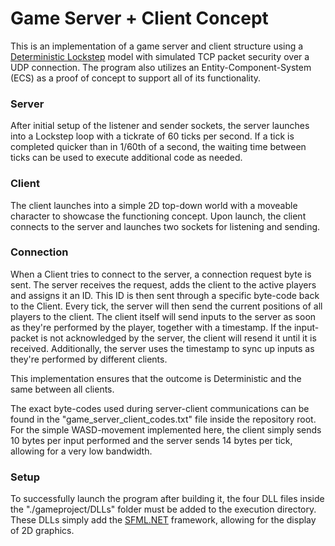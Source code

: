 # Game Server + Client Concept
This is an implementation of a game server and client structure using a [Deterministic Lockstep](https://www.gafferongames.com/post/deterministic_lockstep/) model with simulated TCP packet security over a UDP connection.
The program also utilizes an Entity-Component-System (ECS) as a proof of concept to support all of its functionality.

### Server ###
After initial setup of the listener and sender sockets, the server launches into a Lockstep loop with a tickrate of 60 ticks per second.
If a tick is completed quicker than in 1/60th of a second, the waiting time between ticks can be used to execute additional code as needed.

### Client ###
The client launches into a simple 2D top-down world with a moveable character to showcase the functioning concept. Upon launch, the client connects to the server and launches two sockets for listening and sending.

### Connection ###
When a Client tries to connect to the server, a connection request byte is sent. The server receives the request, adds the client to the active players and assigns it an ID. This ID is then sent through a specific byte-code back to the Client. Every tick, the server will then send the current positions of all players to the client. The client itself will send inputs to the server as soon as they're performed by the player, together with a timestamp. If the input-packet is not acknowledged by the server, the client will resend it until it is received. Additionally, the server uses the timestamp to sync up inputs as they're performed by different clients.

This implementation ensures that the outcome is Deterministic and the same between all clients.

The exact byte-codes used during server-client communications can be found in the "game_server_client_codes.txt" file inside the repository root. For the simple WASD-movement implemented here, the client simply sends 10 bytes per input performed and the server sends 14 bytes per tick, allowing for a very low bandwidth.

### Setup ###
To successfully launch the program after building it, the four DLL files inside the "./gameproject/DLLs" folder must be added to the execution directory. These DLLs simply add the [SFML.NET](https://www.sfml-dev.org/download/sfml.net/) framework, allowing for the display of 2D graphics.
